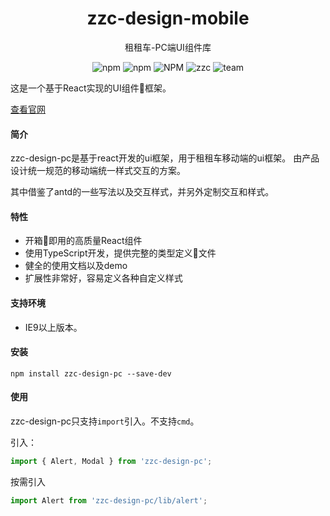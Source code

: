 <h1 align="center">zzc-design-mobile</h1>
<p align="center">租租车-PC端UI组件库</p>
<p align='center'>
<img alt='npm' src='https://img.shields.io/npm/v/zzc-design-mobile'/>
<img alt='npm' src='https://img.shields.io/npm/dw/zzc-design-mobile'/>
<img alt='NPM' src='https://img.shields.io/npm/l/zzc-design-mobile'/>
<img alt='zzc' src='https://img.shields.io/badge/company-%E7%A7%9F%E7%A7%9F%E8%BD%A6-blue'/>
<img alt='team' src='https://img.shields.io/badge/team-IRC--FE-yellow'/>
</p>


这是一个基于React实现的UI组件框架。

[查看官网](https://chunyangyang.github.io/zzc-design-pc/index.html)

#### 简介
zzc-design-pc是基于react开发的ui框架，用于租租车移动端的ui框架。
由产品设计统一规范的移动端统一样式交互的方案。

其中借鉴了antd的一些写法以及交互样式，并另外定制交互和样式。

#### 特性

- 开箱即用的高质量React组件
- 使用TypeScript开发，提供完整的类型定义文件
- 健全的使用文档以及demo
- 扩展性非常好，容易定义各种自定义样式

#### 支持环境

- IE9以上版本。

#### 安装

```Shell
npm install zzc-design-pc --save-dev
```

#### 使用
zzc-design-pc只支持`import`引入。不支持`cmd`。

引入：

```JavaScript
import { Alert, Modal } from 'zzc-design-pc';
```

按需引入
```JavaScript
import Alert from 'zzc-design-pc/lib/alert';
```





